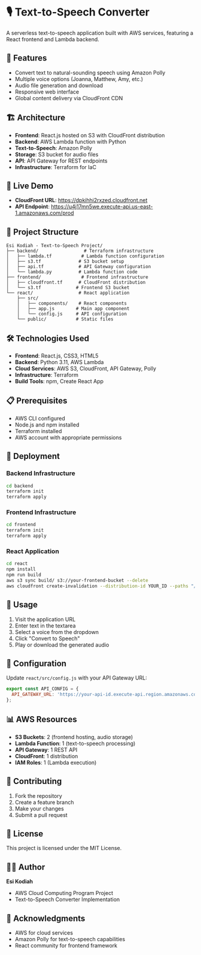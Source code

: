 # 🎙️ Text-to-Speech Converter

A serverless text-to-speech application built with AWS services, featuring a React frontend and Lambda backend.

## 🌟 Features

- Convert text to natural-sounding speech using Amazon Polly
- Multiple voice options (Joanna, Matthew, Amy, etc.)
- Audio file generation and download
- Responsive web interface
- Global content delivery via CloudFront CDN

## 🏗️ Architecture

- **Frontend**: React.js hosted on S3 with CloudFront distribution
- **Backend**: AWS Lambda function with Python
- **Text-to-Speech**: Amazon Polly
- **Storage**: S3 bucket for audio files
- **API**: API Gateway for REST endpoints
- **Infrastructure**: Terraform for IaC

## 🚀 Live Demo

- **CloudFront URL**: https://dpkihhi2rxzed.cloudfront.net
- **API Endpoint**: https://u4j17mn5we.execute-api.us-east-1.amazonaws.com/prod

## 📁 Project Structure

```
Esi Kodiah - Text-to-Speech Project/
├── backend/                 # Terraform infrastructure
│   ├── lambda.tf           # Lambda function configuration
│   ├── s3.tf              # S3 bucket setup
│   ├── api.tf             # API Gateway configuration
│   └── lambda.py          # Lambda function code
├── frontend/               # Frontend infrastructure
│   ├── cloudfront.tf      # CloudFront distribution
│   └── s3.tf             # Frontend S3 bucket
└── react/                 # React application
    ├── src/
    │   ├── components/    # React components
    │   ├── app.js        # Main app component
    │   └── config.js     # API configuration
    └── public/           # Static files
```

## 🛠️ Technologies Used

- **Frontend**: React.js, CSS3, HTML5
- **Backend**: Python 3.11, AWS Lambda
- **Cloud Services**: AWS S3, CloudFront, API Gateway, Polly
- **Infrastructure**: Terraform
- **Build Tools**: npm, Create React App

## 📋 Prerequisites

- AWS CLI configured
- Node.js and npm installed
- Terraform installed
- AWS account with appropriate permissions

## 🚀 Deployment

### Backend Infrastructure
```bash
cd backend
terraform init
terraform apply
```

### Frontend Infrastructure
```bash
cd frontend
terraform init
terraform apply
```

### React Application
```bash
cd react
npm install
npm run build
aws s3 sync build/ s3://your-frontend-bucket --delete
aws cloudfront create-invalidation --distribution-id YOUR_ID --paths "/*"
```

## 🎯 Usage

1. Visit the application URL
2. Enter text in the textarea
3. Select a voice from the dropdown
4. Click "Convert to Speech"
5. Play or download the generated audio

## 🔧 Configuration

Update `react/src/config.js` with your API Gateway URL:
```javascript
export const API_CONFIG = {
  API_GATEWAY_URL: 'https://your-api-id.execute-api.region.amazonaws.com/prod'
};
```

## 📊 AWS Resources

- **S3 Buckets**: 2 (frontend hosting, audio storage)
- **Lambda Function**: 1 (text-to-speech processing)
- **API Gateway**: 1 REST API
- **CloudFront**: 1 distribution
- **IAM Roles**: 1 (Lambda execution)

## 🤝 Contributing

1. Fork the repository
2. Create a feature branch
3. Make your changes
4. Submit a pull request

## 📄 License

This project is licensed under the MIT License.

## 👨‍💻 Author

**Esi Kodiah**
- AWS Cloud Computing Program Project
- Text-to-Speech Converter Implementation

## 🙏 Acknowledgments

- AWS for cloud services
- Amazon Polly for text-to-speech capabilities
- React community for frontend framework